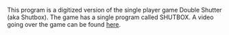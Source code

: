 This program is a digitized version of the single player game Double Shutter (aka Shutbox). The game has a single program called SHUTBOX. A video going over the game can be found [here](https://www.youtube.com/watch?v=yYc7tHZJUHY).